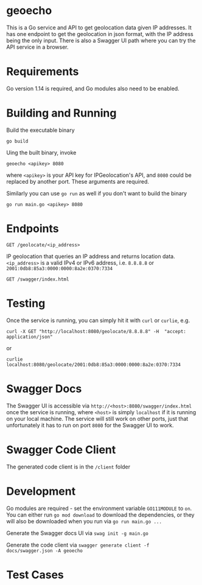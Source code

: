 # geoecho

This is a Go service and API to get geolocation data given IP addresses.  It has one endpoint to get the geolocation in json format, with the IP address being the only input.  There is also a Swagger UI path where you can try the API service in a browser.

# Requirements

Go version 1.14 is required, and Go modules also need to be enabled.


# Building and Running

Build the executable binary

`go build`

Uing the built binary, invoke

`geoecho <apikey> 8080`

where `<apikey>` is your API key for IPGeolocation's API, and `8080` could be replaced by another port.  These arguments are required.

Similarly you can use `go run` as well if you don't want to build the binary

`go run main.go <apikey> 8080`


# Endpoints

`GET /geolocate/<ip_address>` 

IP geolocation that queries an IP address and returns location data. `<ip_address>` is a valid IPv4 or IPv6 address, i.e. `8.8.8.8` or `2001:0db8:85a3:0000:0000:8a2e:0370:7334`

`GET /swagger/index.html`


# Testing

Once the service is running, you can simply hit it with `curl` or `curlie`, e.g.

```
curl -X GET "http://localhost:8080/geolocate/8.8.8.8" -H  "accept: application/json"
```

or

```
curlie localhost:8080/geolocate/2001:0db8:85a3:0000:0000:8a2e:0370:7334
```

# Swagger Docs

The Swagger UI is accessible via `http://<host>:8080/swagger/index.html` once the service is running, where `<host>` is simply `localhost` if it is running on your local machine. The service will still work on other ports, just that unfortunately it has to run on port `8080` for the Swagger UI to work.


# Swagger Code Client

The generated code client is in the `/client` folder


# Development

Go modules are required - set the environment variable `GO111MODULE` to `on`.  You can either run `go mod download` to download the dependencies, or they will also be downloaded when you run via `go run main.go ...`

Generate the Swagger docs UI via  `swag init -g main.go`

Generate the code client via `swagger generate client -f docs/swagger.json -A geoecho`


# Test Cases